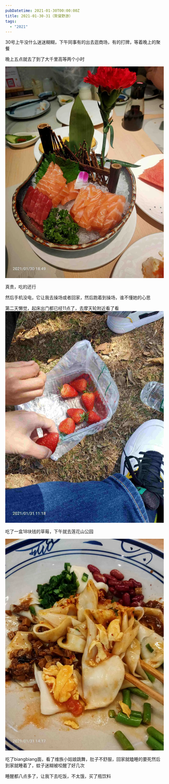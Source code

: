 ```yaml
---
pubDatetime: 2021-01-30T00:00:00Z
title: 2021-01-30-31（聚餐野游）
tags:
  - "2021"
---
```


30号上午没什么迷迷糊糊，下午同事有的出去逛商场，有的打牌，等着晚上的聚餐

晚上五点就去了到了大千里高等两个小时

![](../../img/6904315-f594728d30f35d83.jpg)

真贵，吃的还行

然后手机没电，它让我去操场或者回家，然后跑着到操场，谁不懂她的心思

第二天懒觉，起床出门都已经11点了，去摩天轮附近看了看
![](../../img/6904315-7762464476bb604f.jpg)

吃了一盒18块钱的草莓，下午就去莲花山公园

![](../../img/6904315-e7782714f32431cf.jpg)

吃了biangbiang面，看了维族小姑娘跳舞，肚子不舒服，回家就瞌睡的要死然后到家就睡着了，蚊子迷糊被咬醒了好几次

睡醒都八点多了，让我下去吃饭，不太饿，买了瓶饮料
